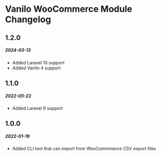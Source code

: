 # Vanilo WooCommerce Module Changelog

## 1.2.0
##### 2024-03-13

- Added Laravel 10 support
- Added Vanilo 4 support

## 1.1.0
##### 2022-05-22

- Added Laravel 9 support

## 1.0.0
##### 2022-01-19

- Added CLI tool that can import from WooCommmerce CSV export files 
